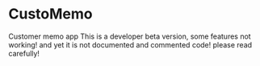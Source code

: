 # CustoMemo

Customer memo app
This is a developer beta version, some features not working!
and yet it is not documented and commented code! please read carefully!

